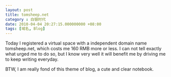 ```yaml
---
layout: post 
title: tomsheep.net 
category : 白银时代
date: 2010-04-04 20:27:15.000000000 +08:00
tags: [域名, Blog]
---
```


Today I registered a virtual space with a independent domain name tomsheep.net, which costs me 160 RMB more or less. I can not tell exactly what urged me to do so, but I know very well it will benefit me by driving me to keep writing everyday.
  
BTW, I am really fond of this theme of blog, a cute and clear notebook.

